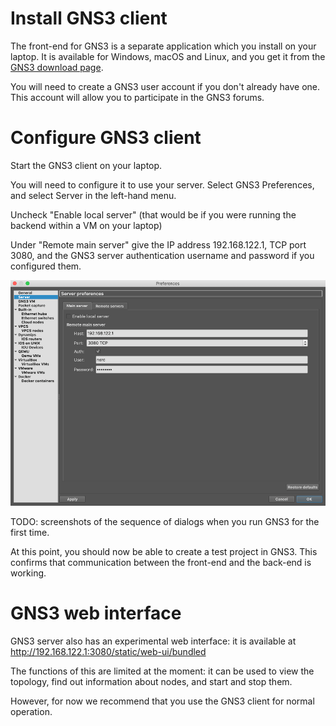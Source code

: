 # Install GNS3 client

The front-end for GNS3 is a separate application which you install on your
laptop.  It is available for Windows, macOS and Linux, and you get it
from the [GNS3 download page](https://www.gns3.com/software/download).

You will need to create a GNS3 user account if you don't already have one. 
This account will allow you to participate in the GNS3 forums.

# Configure GNS3 client

Start the GNS3 client on your laptop.

You will need to configure it to use your server.  Select GNS3 Preferences,
and select Server in the left-hand menu.

Uncheck "Enable local server" (that would be if you were running the backend
within a VM on your laptop)

Under "Remote main server" give the IP address 192.168.122.1, TCP port 3080,
and the GNS3 server authentication username and password if you configured
them.

![GNS3 Preferences](gns3-preferences.png)

TODO: screenshots of the sequence of dialogs when you run GNS3 for the first
time.

At this point, you should now be able to create a test project in GNS3. 
This confirms that communication between the front-end and the back-end is
working.

# GNS3 web interface

GNS3 server also has an experimental web interface: it is available at
<http://192.168.122.1:3080/static/web-ui/bundled>

The functions of this are limited at the moment: it can be used to view the
topology, find out information about nodes, and start and stop them.

However, for now we recommend that you use the GNS3 client for normal
operation.
